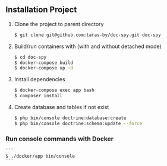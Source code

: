 ## Installation Project
1. Clone the project to parent directory

    ```bash
    $ git clone git@github.com:taras-by/doc-spy.git doc-spy
    ``` 
2. Build/run containers with (with and without detached mode)

    ```bash
    $ cd doc-spy
    $ docker-compose build
    $ docker-compose up -d  

3. Install dependencies

    ```bash
    $ docker-compose exec app bash
    $ composer install
    ```
        
4. Create database and tables if not exist

    ```bash
    $ php bin/console doctrine:database:create
    $ php bin/console doctrine:schema:update --force
    ```
### Run console commands with Docker
    ```
    $ ./docker/app bin/console
    ```
    
